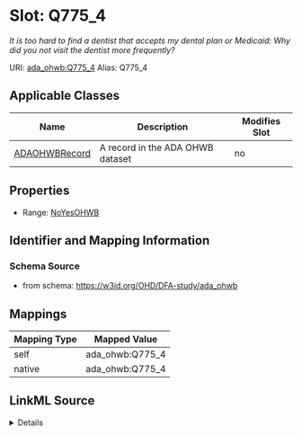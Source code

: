 

# Slot: Q775_4 


_It is too hard to find a dentist that accepts my dental plan or Medicaid: Why did you not visit the dentist more frequently?_





URI: [ada_ohwb:Q775_4](https://w3id.org/OHD/DFA-study/ada_ohwb/Q775_4)
Alias: Q775_4

<!-- no inheritance hierarchy -->





## Applicable Classes

| Name | Description | Modifies Slot |
| --- | --- | --- |
| [ADAOHWBRecord](ADAOHWBRecord.md) | A record in the ADA OHWB dataset |  no  |







## Properties

* Range: [NoYesOHWB](NoYesOHWB.md)





## Identifier and Mapping Information







### Schema Source


* from schema: https://w3id.org/OHD/DFA-study/ada_ohwb




## Mappings

| Mapping Type | Mapped Value |
| ---  | ---  |
| self | ada_ohwb:Q775_4 |
| native | ada_ohwb:Q775_4 |




## LinkML Source

<details>
```yaml
name: Q775_4
description: 'It is too hard to find a dentist that accepts my dental plan or Medicaid:
  Why did you not visit the dentist more frequently?'
from_schema: https://w3id.org/OHD/DFA-study/ada_ohwb
rank: 1000
alias: Q775_4
domain_of:
- ADA_OHWBRecord
range: NoYesOHWB

```
</details>